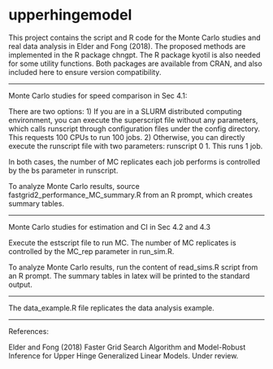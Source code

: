 # upperhingemodel

This project contains the script and R code for the Monte Carlo studies and real data analysis in Elder and Fong (2018). The proposed  methods are implemented in the R package chngpt. The R package kyotil is also needed for some utility functions. Both packages are available from CRAN, and also included here to ensure version compatibility. 


---------------------------------------------------
Monte Carlo studies for speed comparison in Sec 4.1:

There are two options:
    1) If you are in a SLURM distributed computing environment, you can execute the superscript file without any parameters, which calls runscript through configuration files under the config directory. This requests 100 CPUs to run 100 jobs. 
    2) Otherwise, you can directly execute the runscript file with two parameters: runscript 0 1. This runs 1 job. 
  
In both cases, the number of MC replicates each job performs is controlled by the bs parameter in runscript.

To analyze Monte Carlo results, source fastgrid2_performance_MC_summary.R from an R prompt, which creates summary tables.


---------------------------------------------------
Monte Carlo studies for estimation and CI in Sec 4.2 and 4.3

Execute the estscript file to run MC. The number of MC replicates is controlled by the MC_rep parameter in run_sim.R.

To analyze Monte Carlo results, run the content of read_sims.R script from an R prompt. The summary tables in latex will be printed to the standard output.


---------------------------------------------------
The data_example.R file replicates the data analysis example.


---------------------------------------------------
References:

Elder and Fong (2018) Faster Grid Search Algorithm and Model-Robust Inference for Upper Hinge Generalized Linear Models. Under review.

